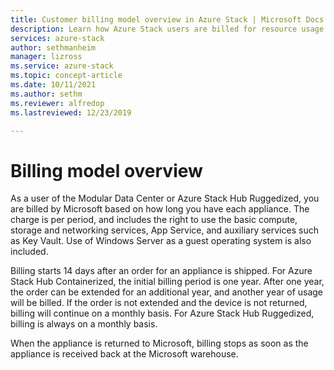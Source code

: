 ```yaml
---
title: Customer billing model overview in Azure Stack | Microsoft Docs
description: Learn how Azure Stack users are billed for resource usage.
services: azure-stack
author: sethmanheim
manager: lizross
ms.service: azure-stack
ms.topic: concept-article
ms.date: 10/11/2021
ms.author: sethm
ms.reviewer: alfredop
ms.lastreviewed: 12/23/2019

---
```


# Billing model overview

As a user of the Modular Data Center or Azure Stack Hub Ruggedized, you are billed by Microsoft based on how long you have each appliance. The charge is per period, and includes the right to use the basic compute, storage and networking services, App Service, and auxiliary services such as Key Vault. Use of Windows Server as a guest operating system is also included.

Billing starts 14 days after an order for an appliance is shipped. For Azure Stack Hub Containerized, the initial billing period is one year. After one year, the order can be extended for an additional year, and another year of usage will be billed. If the order is not extended and the device is not returned, billing will continue on a monthly basis. For Azure Stack Hub Ruggedized, billing is always on a monthly basis.

When the appliance is returned to Microsoft, billing stops as soon as the appliance is received back at the Microsoft warehouse.
